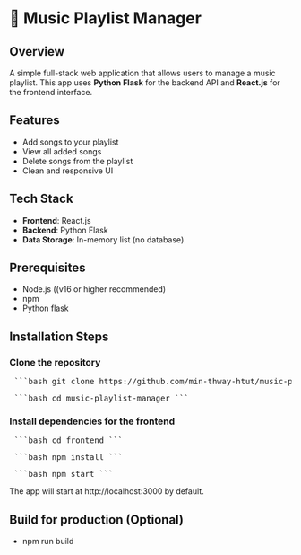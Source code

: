 # 🎵 Music Playlist Manager

## Overview

A simple full-stack web application that allows users to manage a music playlist. This app uses **Python Flask** for the backend API and **React.js** for the frontend interface.


##  Features


- Add songs to your playlist
- View all added songs
- Delete songs from the playlist
- Clean and responsive UI

## Tech Stack

- **Frontend**: React.js
- **Backend**: Python Flask
- **Data Storage**: In-memory list (no database)

## Prerequisites
- Node.js ((v16 or higher recommended)
- npm
- Python flask

 ## Installation Steps
 ### Clone the repository
<pre> ```bash git clone https://github.com/min-thway-htut/music-playlist-manager.git cd music-playlist-manager ``` </pre>
<pre> ```bash cd music-playlist-manager ``` </pre>
### Install dependencies for the frontend 
<pre> ```bash cd frontend ``` </pre>
<pre> ```bash npm install ``` </pre>
<pre> ```bash npm start ``` </pre>
The app will start at http://localhost:3000 by default.
## Build for production (Optional)
- npm run build
